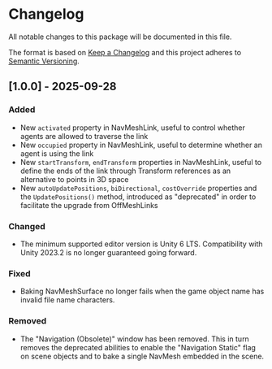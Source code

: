 # Changelog

All notable changes to this package will be documented in this file.

The format is based on [Keep a Changelog](http://keepachangelog.com/en/1.0.0/)
and this project adheres to [Semantic Versioning](http://semver.org/spec/v2.0.0.html).




## [1.0.0] - 2025-09-28

### Added
* New `activated` property in NavMeshLink, useful to control whether agents are allowed to traverse the link
* New `occupied` property in NavMeshLink, useful to determine whether an agent is using the link
* New `startTransform`, `endTransform` properties in NavMeshLink, useful to define the ends of the link through Transform references as an alternative to points in 3D space
* New `autoUpdatePositions`, `biDirectional`, `costOverride` properties and the `UpdatePositions()` method, introduced as "deprecated" in order to facilitate the upgrade from OffMeshLinks

### Changed
* The minimum supported editor version is Unity 6 LTS. Compatibility with Unity 2023.2 is no longer guaranteed going forward.

### Fixed
* Baking NavMeshSurface no longer fails when the game object name has invalid file name characters.

### Removed
* The "Navigation (Obsolete)" window has been removed. This in turn removes the deprecated abilities to enable the "Navigation Static" flag on scene objects and to bake a single NavMesh embedded in the scene.
